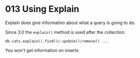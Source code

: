 # 013 Using Explain

Explain does give informatino about what a query is going to do.

Since 3.0 the `explain()` method is used after the colleciton:

```
db.cats.explain().find()/.update()/remove() ...
```

You won't get information on inserts